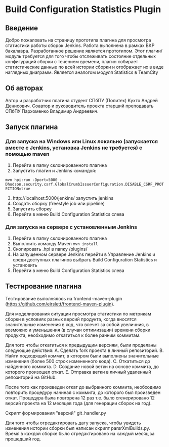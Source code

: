 # Build Configuration Statistics Plugin

## Введение

Добро пожаловать на страницу прототипа плагина для просмотра статистики работы сборок Jenkins. Работа выполнена в рамках ВКР бакалавра. Разработанное решение является прототипом. Этот плагин/модуль требуется для того чтобы отслеживать состояние отдельных конфигураций сборки с течением времени, плагин собирает статистические данные по всей истории сборки и отображает их в виде наглядных диаграмм. Является аналогом модуля Statistics в TeamCity

## Об авторах

Автор и разработчик плагина студент СПбПУ (Политех) Кухто Андрей Денисович. Соавтор и руководитель проекта старший преподавать СПбПУ Пархоменко Владимир Андреевич.

## Запуск плагина

### Для запуска на Windows или Linux локально (запускается вместе с Jenkins, установка Jenkins не требуется) с помощью maven

1. Перейти в папку склонированного плагина
2. Запустить плагин и Jenkins командой:
   
 ```mvn hpi:run -Dport=5000 -Dhudson.security.csrf.GlobalCrumbIssuerConfiguration.DISABLE_CSRF_PROTECTION=true```
 
3. http://localhost:5000/jenkins/ запустить jenkins
4. Создать сборку (freestyle job или pipeline)
5. Запустить сборку
6. Перейти в меню Build Configuration Statistics слева

 ### Для запуска на сервере с установленным Jenkins

1. Перейти в папку склонированного плагина
2. Выполнить команду Maven ```mvn install```
3. Скопировать .hpi в папку /plugins/
4. На запущенном сервере Jenkins перейти в Управление Jenkins и среди доступных плагинов выбрать Build Configuration Statistics и установить
5. Перейти в меню Build Configuration Statistics слева

## Тестирование плагина
Тестирование выполнялось на frontend-maven-plugin (https://github.com/eirslett/frontend-maven-plugin).

Для моделирования ситуации просмотра статистики по метрикам сборки в условиях разных версий продукта, когда вносятся значительные изменения в код, что влечет за собой увеличния, в возможно и уменьшения (в случаи оптимизации) времени сборки продукта, необходимо откатиться к более ранним коммитам.

Для того чтобы откатиться к предыдущим версиям, были проделаны следующие действия:
A. Сделать fork проекта в личный репозиторий.
B. Найти подходящий коммит, в котором были выполнены значительные
изменения (более 500 строк измененного кода).
C. Откатиться до найденного коммита.
D. Создание новой ветки на основе коммита, до которого произошел откат.
E. Отправка ветки в личный удаленный репозиторий на GitHub.

После того как произведен откат до выбранного коммита, необходимо повторить процедуру начиная с коммита, до которого был произведен откат. Процедура была повторена 12 раз т.е. было сгенерировано 12 версий проекта на 12 месяцев года (для генерации сборок на год).

Скрипт формирования "версий" git_handler.py

Для того чтобы отредактировать дату запуска, чтобы увидеть изменения истории сборки был написан скрипт parsrXmlBuilds.py. Время в каждой сборке было отредактировано на каждый месяц за прошедший год.




